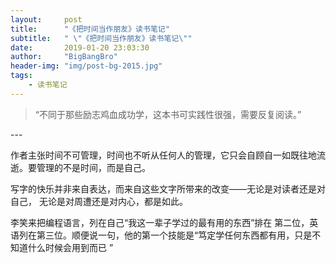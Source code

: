 ```yaml
---
layout:     post
title:      "《把时间当作朋友》读书笔记"
subtitle:   " \"《把时间当作朋友》读书笔记\""
date:       2019-01-20 23:03:30
author:     "BigBangBro"
header-img: "img/post-bg-2015.jpg"
tags:
    - 读书笔记
---
```


> “不同于那些励志鸡血成功学，这本书可实践性很强，需要反复阅读。”


<p id = "build"></p>
---



作者主张时间不可管理，时间也不听从任何人的管理，它只会自顾自一如既往地流逝。要管理的不是时间，而是自己。

写字的快乐并⾮来⾃表达，⽽来⾃这些⽂字所带来的改变——⽆论是对读者还是对⾃⼰，
⽆论是对周遭还是对内⼼，都是如此。

李笑来把编程语言，列在自己“我这一辈子学过的最有用的东西”排在 第二位，英语列在第三位。顺便说一句，他的第一个技能是“笃定学任何东西都有用，只是不知道什么时候会用到而已 ”
